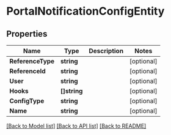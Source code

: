 # PortalNotificationConfigEntity

## Properties

Name | Type | Description | Notes
------------ | ------------- | ------------- | -------------
**ReferenceType** | **string** |  | [optional] 
**ReferenceId** | **string** |  | [optional] 
**User** | **string** |  | [optional] 
**Hooks** | **[]string** |  | [optional] 
**ConfigType** | **string** |  | [optional] 
**Name** | **string** |  | [optional] 

[[Back to Model list]](../README.md#documentation-for-models) [[Back to API list]](../README.md#documentation-for-api-endpoints) [[Back to README]](../README.md)



